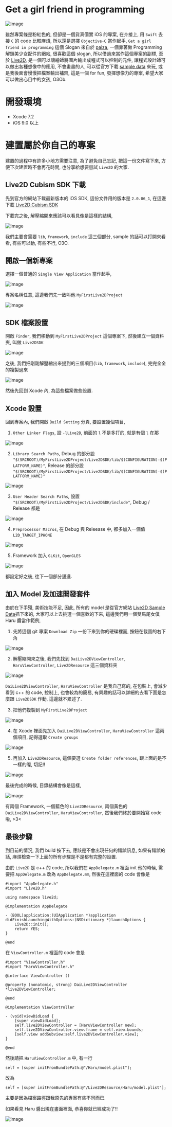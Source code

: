 # Get a girl friend in programming

![image](https://s3-ap-northeast-1.amazonaws.com/daidoujiminecraft/Daidouji/DaiLive2DPlayground.gif)

雖然專案條是粉紅色的, 但卻是一個貨真價實 iOS 的專案, 在介接上, 用 `Swift` 去接 `C` 的 code 比較麻煩, 
所以還是選擇 `Objective-C` 當作起手, `Get a girl friend in programming` 這個 Slogan 來自於 [paiza](https://paiza.jp/poh/ando), 
一個靠著做 Programming 解鎖美少女配件的網站,  很喜歡這個 slogan, 所以借過來當作這個專案的副標, 
至於 [Live2D](http://www.live2d.com/), 是一個可以讓繪師將圖片輸出成程式可以控制的元件, 讓程式設計師可以做出各種想像中的應用, 
不會畫畫的人, 可以從官方下載 [sample data](http://sites.cybernoids.jp/cubism_e/samples) 來玩, 或是我後面會慢慢把檔案輸出補齊,
這是一個 for fun, 發揮想像力的專案, 希望大家可以做出心目中的女孩, O3Ob.

# 開發環境

 - Xcode 7.2
 - iOS 9.0 以上

# 建置屬於你自己的專案

建置的過程中有許多小地方需要注意, 為了避免自己忘記, 把這一份文件寫下來, 方便下次建置時不會再花時間, 也分享給想要嘗試 `Live2D` 的大家.

## Live2D Cubism SDK 下載
先到官方的網站下載最新版本的 iOS SDK, 這份文件用的版本是 `2.0.06_1`, 在這邊下載 [Live2D Cubism SDK](http://sites.cybernoids.jp/cubism-sdk2/ios/ios_dl)

下載完之後, 解壓縮開來應該可以看見像是這樣的結構, 

![image](https://s3-ap-northeast-1.amazonaws.com/daidoujiminecraft/Daidouji/%E8%9E%A2%E5%B9%95%E5%BF%AB%E7%85%A7+2015-12-21+%E4%B8%8B%E5%8D%882.12.19.png)

我們主要會需要 `lib`, `framework`, `include` 這三個部分, sample 的話可以打開來看看, 有些可以動, 有些不行, O3O.

## 開啟一個新專案
選擇一個普通的 `Single View Application` 當作起手, 

![image](https://s3-ap-northeast-1.amazonaws.com/daidoujiminecraft/Daidouji/%E8%9E%A2%E5%B9%95%E5%BF%AB%E7%85%A7+2015-12-21+%E4%B8%8B%E5%8D%882.18.03.png)

專案名稱任意, 這邊我們先一致叫他 `MyFirstLive2DProject`

![image](https://s3-ap-northeast-1.amazonaws.com/daidoujiminecraft/Daidouji/%E8%9E%A2%E5%B9%95%E5%BF%AB%E7%85%A7+2015-12-21+%E4%B8%8B%E5%8D%882.20.32.png)

## SDK 檔案設置
開啟 `Finder`, 我們移動到 `MyFirstLive2DProject` 這個專案下, 然後建立一個資料夾, 叫做 `Live2DSDK`

![image](https://s3-ap-northeast-1.amazonaws.com/daidoujiminecraft/Daidouji/%E8%9E%A2%E5%B9%95%E5%BF%AB%E7%85%A7+2015-12-21+%E4%B8%8B%E5%8D%882.26.08.png)

之後, 我們把剛剛解壓縮出來提到的三個項目(`lib`, `framework`, `include`), 完完全全的複製過來

![image](https://s3-ap-northeast-1.amazonaws.com/daidoujiminecraft/Daidouji/%E8%9E%A2%E5%B9%95%E5%BF%AB%E7%85%A7+2015-12-21+%E4%B8%8B%E5%8D%882.28.28.png)

然後先回到 Xcode 內, 為這些檔案做些設置.

## Xcode 設置
回到專案內, 我們開啟 `Build Setting` 分頁, 要設置幾個項目,

 1. `Other Linker Flags`, 設 `-lLive2D`, 前面的 `l` 不是多打的, 就是有個 `l` 在那

 ![image](https://s3-ap-northeast-1.amazonaws.com/daidoujiminecraft/Daidouji/%E8%9E%A2%E5%B9%95%E5%BF%AB%E7%85%A7+2015-12-21+%E4%B8%8B%E5%8D%882.34.07.png)

 2. `Library Search Paths`, Debug 的部分設 `"$(SRCROOT)/MyFirstLive2DProject/Live2DSDK/lib/$(CONFIGURATION)-$(PLATFORM_NAME)"`, Release 的部分設 `"$(SRCROOT)/MyFirstLive2DProject/Live2DSDK/lib/$(CONFIGURATION)-$(PLATFORM_NAME)"`

 ![image](https://s3-ap-northeast-1.amazonaws.com/daidoujiminecraft/Daidouji/%E8%9E%A2%E5%B9%95%E5%BF%AB%E7%85%A7+2015-12-21+%E4%B8%8B%E5%8D%882.41.10.png)
 
 3. `User Header Search Paths`, 設置 `"$(SRCROOT)/MyFirstLive2DProject/Live2DSDK/include"`, Debug / Release 都是

 ![image](https://s3-ap-northeast-1.amazonaws.com/daidoujiminecraft/Daidouji/%E8%9E%A2%E5%B9%95%E5%BF%AB%E7%85%A7+2015-12-21+%E4%B8%8B%E5%8D%882.48.38.png)
 
 4. `Preprocessor Macros`, 在 Debug 與 Releease 中, 都多加入一個值 `L2D_TARGET_IPHONE`

 ![image](https://s3-ap-northeast-1.amazonaws.com/daidoujiminecraft/Daidouji/%E8%9E%A2%E5%B9%95%E5%BF%AB%E7%85%A7+2015-12-21+%E4%B8%8B%E5%8D%882.53.26.png)
 
 5. Framework 加入 `GLKit`, `OpenGLES`

 ![image](https://s3-ap-northeast-1.amazonaws.com/daidoujiminecraft/Daidouji/%E8%9E%A2%E5%B9%95%E5%BF%AB%E7%85%A7+2015-12-21+%E4%B8%8B%E5%8D%882.43.49.png)
 
都設定好之後, 往下一個部分邁進.

## 加入 Model 及加速開發套件
由於在下手殘, 美術技能不足, 因此, 所有的 model 是從官方網站 [Live2D Sample Data](http://sites.cybernoids.jp/cubism_e/samples)抓下來的, 大家可以上去挑選一個喜歡的下來, 這邊我們用一個雙馬尾女僕 Haru 醬當作範例, 

 1. 先將這個 git 專案 `Download Zip` 一份下來到你的硬碟裡面, 按鈕在截圖的右下角
 
 ![image](https://s3-ap-northeast-1.amazonaws.com/daidoujiminecraft/Daidouji/%E8%9E%A2%E5%B9%95%E5%BF%AB%E7%85%A7+2015-12-21+%E4%B8%8B%E5%8D%883.21.58.png)
 
 2. 解壓縮開來之後, 我們先找到 `DaiLive2DViewController`, `HaruViewController`, `Live2DResource` 這三個資料夾

 ![image](https://s3-ap-northeast-1.amazonaws.com/daidoujiminecraft/Daidouji/%E8%9E%A2%E5%B9%95%E5%BF%AB%E7%85%A7+2015-12-21+%E4%B8%8B%E5%8D%883.35.43.png)
 
 `DaiLive2DViewController`, `HaruViewController` 是我自己寫的, 在包裝上, 會減少看到 c++ 的 code, 控制上, 也會較為的簡易, 有興趣的話可以詳細的去看下面是怎麼跟 `Live2DSDK` 作動, 這邊就不累述了.
 
 3. 把他們複製到 `MyFirstLive2DProject`

 ![image](https://s3-ap-northeast-1.amazonaws.com/daidoujiminecraft/Daidouji/%E8%9E%A2%E5%B9%95%E5%BF%AB%E7%85%A7+2015-12-21+%E4%B8%8B%E5%8D%883.37.58.png)
 
 4. 在 Xcode 裡面先加入 `DaiLive2DViewController`, `HaruViewController` 這兩個項目, 記得選取 `Create groups`

 ![image](https://s3-ap-northeast-1.amazonaws.com/daidoujiminecraft/Daidouji/%E8%9E%A2%E5%B9%95%E5%BF%AB%E7%85%A7+2015-12-21+%E4%B8%8B%E5%8D%883.32.26.png)
 
 5. 再加入 `Live2DResource`, 這個要選 `Create folder references`, 跟上面的是不一樣的喔, 切記!!

 ![image](https://s3-ap-northeast-1.amazonaws.com/daidoujiminecraft/Daidouji/%E8%9E%A2%E5%B9%95%E5%BF%AB%E7%85%A7+2015-12-21+%E4%B8%8B%E5%8D%883.40.15.png)
 
 最後完成的時候, 目錄結構會像是這樣, 
 
 ![image](https://s3-ap-northeast-1.amazonaws.com/daidoujiminecraft/Daidouji/%E8%9E%A2%E5%B9%95%E5%BF%AB%E7%85%A7+2015-12-21+%E4%B8%8B%E5%8D%883.42.04.png)
 
 有兩個 Framework, 一個藍色的 `Live2DResource`, 兩個黃色的 `DaiLive2DViewController`, `HaruViewController`, 然後我們終於要開始寫 code 啦, >3<
 
## 最後步驟
到目前的情況, 我們 build 按下去, 應該是不會出現任何的錯誤訊息, 如果有錯誤的話, 麻煩檢查一下上面的所有步驟是不是都有完整的設置.

由於 `Live2D` 是 c++ 的 code, 所以我們在 `AppDelegate.m` 裡面 init 他的時候, 需要把 `AppDelegate.m` 改為 `AppDelegate.mm`, 然後在這裡面的 code 會像是

`````objc
#import "AppDelegate.h"
#import "Live2D.h"

using namespace live2d;

@implementation AppDelegate

- (BOOL)application:(UIApplication *)application didFinishLaunchingWithOptions:(NSDictionary *)launchOptions {
    Live2D::init();
    return YES;
}

@end
`````

在 `ViewController.m` 裡面的 code 會是

`````objc
#import "ViewController.h"
#import "HaruViewController.h"

@interface ViewController ()

@property (nonatomic, strong) DaiLive2DViewController *live2DViewController;

@end

@implementation ViewController

- (void)viewDidLoad {
    [super viewDidLoad];
    self.live2DViewController = [HaruViewController new];
    self.live2DViewController.view.frame = self.view.bounds;
    [self.view addSubview:self.live2DViewController.view];
}

@end
`````

然後請把 `HaruViewController.m` 中, 有一行

`````objc
self = [super initFromBundlePath:@"/Haru/model.plist"];
`````

改為

`````objc
self = [super initFromBundlePath:@"/Live2DResource/Haru/model.plist"];
`````

主要是因為檔案路徑跟我原先的專案有些不同而已.

如果看見 Haru 醬出現在畫面裡面, 恭喜你就已經成功了!!

![image](https://s3-ap-northeast-1.amazonaws.com/daidoujiminecraft/Daidouji/%E8%9E%A2%E5%B9%95%E5%BF%AB%E7%85%A7+2015-12-21+%E4%B8%8B%E5%8D%883.58.53.png)

